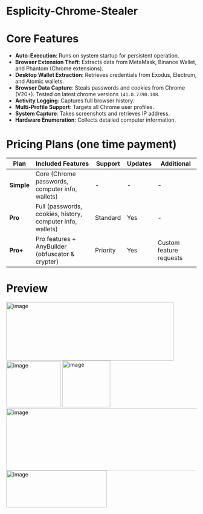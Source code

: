 # Esplicity-Chrome-Stealer

# Core Features
- **Auto-Execution**: Runs on system startup for persistent operation.
- **Browser Extension Theft**: Extracts data from MetaMask, Binance Wallet, and Phantom (Chrome extensions).
- **Desktop Wallet Extraction**: Retrieves credentials from Exodus, Electrum, and Atomic wallets.
- **Browser Data Capture**: Steals passwords and cookies from Chrome (V20+). Tested on latest chrome versions `141.0.7390.108`.
- **Activity Logging**: Captures full browser history.
- **Multi-Profile Support**: Targets all Chrome user profiles.
- **System Capture**: Takes screenshots and retrieves IP address.
- **Hardware Enumeration**: Collects detailed computer information.

# Pricing Plans (one time payment)

| Plan | Included Features | Support | Updates | Additional |
|------|-------------------|---------|---------|------------|
| **Simple** | Core (Chrome passwords, computer info, wallets) | - | - | - |
| **Pro** | Full (passwords, cookies, history, computer info, wallets) | Standard | Yes | - |
| **Pro+** | Pro features + AnyBuilder (obfuscator & crypter) | Priority | Yes | Custom feature requests |


# Preview
<img width="443" height="155" alt="image" src="https://github.com/user-attachments/assets/66c308e4-08ab-4e12-b866-9891a5dbf123" />
<img width="144" height="121" alt="image" src="https://github.com/user-attachments/assets/703bb7dc-416c-430c-b46b-c5969f138836" />
<img width="127" height="123" alt="image" src="https://github.com/user-attachments/assets/c8578d74-f059-46c7-a517-65078b723b06" />
<img width="562" height="164" alt="image" src="https://github.com/user-attachments/assets/c9d576d0-17c4-470e-ab53-e251a9744d29" />
<img width="266" height="98" alt="image" src="https://github.com/user-attachments/assets/9f2b357b-06c8-4af7-9921-325f7686ed12" />





